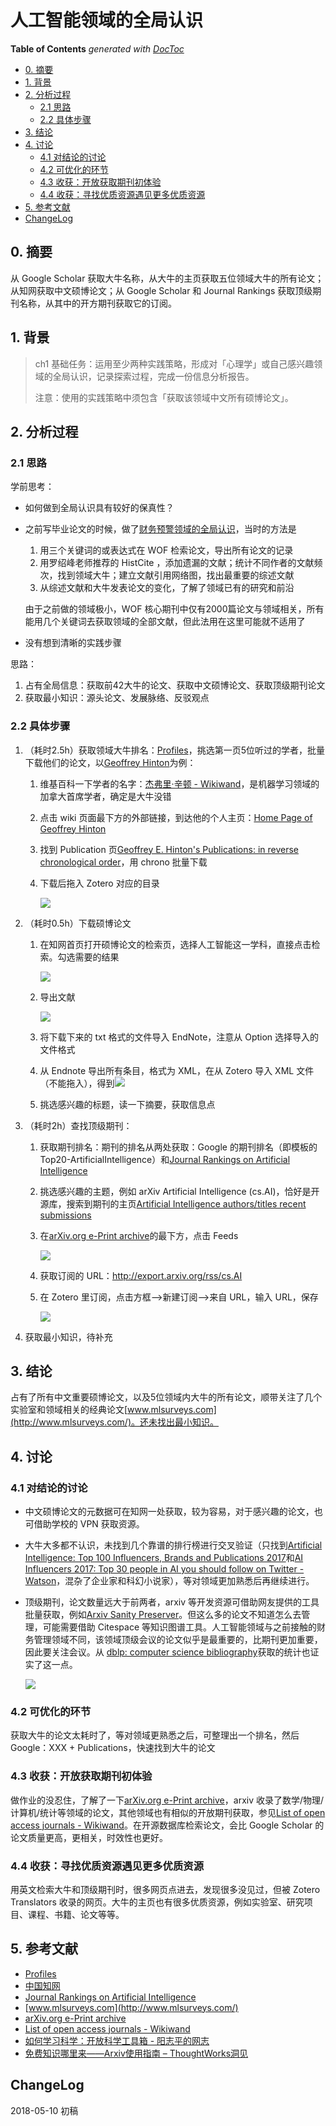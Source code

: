 # 人工智能领域的全局认识

<!-- START doctoc generated TOC please keep comment here to allow auto update -->
<!-- DON'T EDIT THIS SECTION, INSTEAD RE-RUN doctoc TO UPDATE -->
**Table of Contents**  *generated with [DocToc](https://github.com/thlorenz/doctoc)*

- [0. 摘要](#0-%E6%91%98%E8%A6%81)
- [1. 背景](#1-%E8%83%8C%E6%99%AF)
- [2. 分析过程](#2-%E5%88%86%E6%9E%90%E8%BF%87%E7%A8%8B)
  - [2.1 思路](#21-%E6%80%9D%E8%B7%AF)
  - [2.2 具体步骤](#22-%E5%85%B7%E4%BD%93%E6%AD%A5%E9%AA%A4)
- [3. 结论](#3-%E7%BB%93%E8%AE%BA)
- [4. 讨论](#4-%E8%AE%A8%E8%AE%BA)
  - [4.1 对结论的讨论](#41-%E5%AF%B9%E7%BB%93%E8%AE%BA%E7%9A%84%E8%AE%A8%E8%AE%BA)
  - [4.2 可优化的环节](#42-%E5%8F%AF%E4%BC%98%E5%8C%96%E7%9A%84%E7%8E%AF%E8%8A%82)
  - [4.3 收获：开放获取期刊初体验](#43-%E6%94%B6%E8%8E%B7%E5%BC%80%E6%94%BE%E8%8E%B7%E5%8F%96%E6%9C%9F%E5%88%8A%E5%88%9D%E4%BD%93%E9%AA%8C)
  - [4.4 收获：寻找优质资源遇见更多优质资源](#44-%E6%94%B6%E8%8E%B7%E5%AF%BB%E6%89%BE%E4%BC%98%E8%B4%A8%E8%B5%84%E6%BA%90%E9%81%87%E8%A7%81%E6%9B%B4%E5%A4%9A%E4%BC%98%E8%B4%A8%E8%B5%84%E6%BA%90)
- [5. 参考文献](#5-%E5%8F%82%E8%80%83%E6%96%87%E7%8C%AE)
- [ChangeLog](#changelog)

<!-- END doctoc generated TOC please keep comment here to allow auto update -->

## 0. 摘要

从 Google Scholar 获取大牛名称，从大牛的主页获取五位领域大牛的所有论文；从知网获取中文硕博论文；从 Google Scholar 和 Journal Rankings 获取顶级期刊名称，从其中的开方期刊获取它的订阅。

## 1. 背景

> ch1 基础任务：运用至少两种实践策略，形成对「心理学」或自己感兴趣领域的全局认识，记录探索过程，完成一份信息分析报告。
>
> 注意：使用的实践策略中须包含「获取该领域中文所有硕博论文」。

## 2. 分析过程

### 2.1 思路

学前思考：

- 如何做到全局认识具有较好的保真性？

- 之前写毕业论文的时候，做了[财务预警领域的全局认识](http://matrixxt.com/learning/2018/01/07/how-to-enter-into-a-new-academic-realm/)，当时的方法是

  1. 用三个关键词的或表达式在 WOF 检索论文，导出所有论文的记录
  2. 用罗绍峰老师推荐的 HistCite ，添加遗漏的文献；统计不同作者的文献频次，找到领域大牛；建立文献引用网络图，找出最重要的综述文献
  3. 从综述文献和大牛发表论文的变化，了解了领域已有的研究和前沿

  由于之前做的领域极小，WOF 核心期刊中仅有2000篇论文与领域相关，所有能用几个关键词去获取领域的全部文献，但此法用在这里可能就不适用了

- 没有想到清晰的实践步骤

思路：

1. 占有全局信息：获取前42大牛的论文、获取中文硕博论文、获取顶级期刊论文
2. 获取最小知识：源头论文、发展脉络、反驳观点

### 2.2 具体步骤

1. （耗时2.5h）获取领域大牛排名：[Profiles](https://scholar.google.com/citations?view_op=search_authors&hl=en&mauthors=label:artificial_intelligence)，挑选第一页5位听过的学者，批量下载他们的论文，以[Geoffrey Hinton](https://scholar.google.com/citations?user=JicYPdAAAAAJ&hl=en)为例：

   1. 维基百科一下学者的名字：[杰弗里·辛顿 - Wikiwand](https://www.wikiwand.com/zh/%E6%9D%B0%E5%BC%97%E9%87%8C%C2%B7%E8%BE%9B%E9%A1%BF)，是机器学习领域的加拿大首席学者，确定是大牛没错

   2. 点击 wiki 页面最下方的外部链接，到达他的个人主页：[Home Page of Geoffrey Hinton](http://www.cs.toronto.edu/~hinton/)

   3. 找到 Publication 页[Geoffrey E. Hinton's Publications: in reverse chronological order](http://www.cs.toronto.edu/~hinton/papers.html)，用 chrono 批量下载

   4. 下载后拖入 Zotero 对应的目录

      ![](http://images.austinxt.com/Zotero237466892.png)

2. （耗时0.5h）下载硕博论文

   1. 在知网首页打开硕博论文的检索页，选择人工智能这一学科，直接点击检索。勾选需要的结果

      ![](http://images.austinxt.com/435234534523.png)

   2. 导出文献

      ![](http://images.austinxt.com/42532542345.png)

   3. 将下载下来的 txt 格式的文件导入 EndNote，注意从 Option 选择导入的文件格式

   4. 从 Endnote 导出所有条目，格式为 XML，在从 Zotero 导入 XML 文件（不能拖入），得到![](http://images.austinxt.com/92749083593.png)

   5. 挑选感兴趣的标题，读一下摘要，获取信息点

3. （耗时2h）查找顶级期刊：

   1. 获取期刊排名：期刊的排名从两处获取：Google 的期刊排名（即模板的Top20-ArtificialIntelligence）和[Journal Rankings on Artificial Intelligence](http://www.scimagojr.com/journalrank.php?area=1700&category=1702)

   2. 挑选感兴趣的主题，例如 arXiv Artificial Intelligence (cs.AI)，恰好是开源库，搜索到期刊的主页[Artificial Intelligence authors/titles recent submissions](https://arxiv.org/list/cs.AI/recent)

   3. 在[arXiv.org e-Print archive](https://arxiv.org/)的最下方，点击 Feeds

      ![](http://images.austinxt.com/73450972.png)

   4. 获取订阅的 URL：http://export.arxiv.org/rss/cs.AI

   5. 在 Zotero 里订阅，点击方框-->新建订阅-->来自 URL，输入 URL，保存

      ![](http://images.austinxt.com/347985273.png)

4. 获取最小知识，待补充

## 3. 结论

占有了所有中文重要硕博论文，以及5位领域内大牛的所有论文，顺带关注了几个实验室和领域相关的经典论文[www.mlsurveys.com](http://www.mlsurveys.com/)。还未找出最小知识。

## 4. 讨论

### 4.1 对结论的讨论

- 中文硕博论文的元数据可在知网一处获取，较为容易，对于感兴趣的论文，也可借助学校的 VPN 获取资源。

- 大牛大多都不认识，未找到几个靠谱的排行榜进行交叉验证（只找到[Artificial Intelligence: Top 100 Influencers, Brands and Publications 2017](http://www.onalytica.com/blog/posts/artificial-intelligence-2017-top-100-influencers-brands-and-publications/)和[AI Influencers 2017: Top 30 people in AI you should follow on Twitter - Watson](https://www.ibm.com/blogs/watson/2017/02/ai-influencers-2017-top-25-people-ai-follow-twitter/)，混杂了企业家和科幻小说家），等对领域更加熟悉后再继续进行。

- 顶级期刊，论文数量远大于前两者，arxiv 等开发资源可借助网友提供的工具批量获取，例如[Arxiv Sanity Preserver](http://www.arxiv-sanity.com/)。但这么多的论文不知道怎么去管理，可能需要借助 Citespace 等知识图谱工具。人工智能领域与之前接触的财务管理领域不同，该领域顶级会议的论文似乎是最重要的，比期刊更加重要，因此要关注会议。从 [dblp: computer science bibliography](https://dblp.uni-trier.de/)获取的统计也证实了这一点。

  ![](http://images.austinxt.com/dblp__Distribution_of_publication_type.png)

### 4.2 可优化的环节

获取大牛的论文太耗时了，等对领域更熟悉之后，可整理出一个排名，然后 Google：XXX + Publications，快速找到大牛的论文

### 4.3 收获：开放获取期刊初体验

做作业的没忍住，了解了一下[arXiv.org e-Print archive](https://arxiv.org/)，arxiv 收录了数学/物理/计算机/统计等领域的论文，其他领域也有相似的开放期刊获取，参见[List of open access journals - Wikiwand](https://www.wikiwand.com/en/List_of_open_access_journals)。在开源数据库检索论文，会比 Google Scholar 的论文质量更高，更相关，时效性也更好。

### 4.4 收获：寻找优质资源遇见更多优质资源

用英文检索大牛和顶级期刊时，很多网页点进去，发现很多没见过，但被 Zotero Translators 收录的网页。大牛的主页也有很多优质资源，例如实验室、研究项目、课程、书籍、论文等等。

## 5. 参考文献

- [Profiles](https://scholar.google.com/citations?view_op=search_authors&hl=en&mauthors=label:artificial_intelligence)
- [中国知网](http://cnki.net/)
- [Journal Rankings on Artificial Intelligence](http://www.scimagojr.com/journalrank.php?area=1700&category=1702)
- [www.mlsurveys.com](http://www.mlsurveys.com/)
- [arXiv.org e-Print archive](https://arxiv.org/)
- [List of open access journals - Wikiwand](https://www.wikiwand.com/en/List_of_open_access_journals)
- [如何学习科学：开放科学工具箱 - 阳志平的网志](https://www.yangzhiping.com/psy/open-science-toolbox.html)
- [免费知识哪里来——Arxiv使用指南 – ThoughtWorks洞见](https://insights.thoughtworks.cn/how-to-use-arxiv/)

## ChangeLog

2018-05-10 初稿